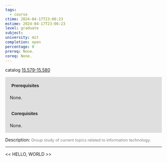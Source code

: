 ```yaml
---
tags:
  - course
ctime: 2024-04-17T23:06:23
mstime: 2024-04-17T23:06:23
level: graduate
subject: 
university: mit
completion: open
percentage: 0
prereq: None.
coreq: None.
---
```


catalog [15.579-15.580](http://student.mit.edu/catalog/m15b.html#15.580)

<span style="display: block; padding: 15px; background-color: rgb(100, 100, 100, 0.2);"><font id="m_prereq1204_0" style="display: block; font-family: Arial, sans-serif; font-weight: bold; padding: 5px">Prerequisites</font><br><span id="prereq1204_0">None.</span></span>
<span style="display: block; padding: 15px; background-color: rgb(100, 100, 100, 0.2);"><font id="m_coreq1204_0" style="display: block; font-family: Arial, sans-serif; font-weight: bold; padding: 5px">Corequisites</font><br><span id="coreq1204_0">None.</span></span>

<font style="">Description:</font>
<font style="color: grey; font-size: 0.8rem;">Group study of current topics related to information technology.</font>



---

<< HELLO, WORLD >>
